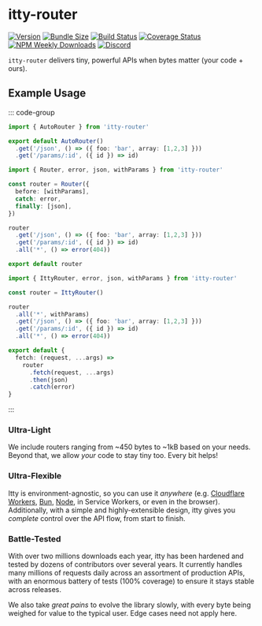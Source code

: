 # itty-router

[![Version](https://img.shields.io/npm/v/itty-router.svg?style=flat-square)](https://npmjs.com/package/itty-router)
[![Bundle Size](https://deno.bundlejs.com/?q=itty-router/Router&badge&badge-style=flat-square)](https://deno.bundlejs.com/?q=itty-router/Router)
[![Build Status](https://img.shields.io/github/actions/workflow/status/kwhitley/itty-router/verify.yml?branch=v4.x&style=flat-square)](https://github.com/kwhitley/itty-router/actions/workflows/verify.yml)
[![Coverage Status](https://img.shields.io/coveralls/github/kwhitley/itty-router/v4.x?style=flat-square)](https://coveralls.io/github/kwhitley/itty-router?branch=v4.x)
[![NPM Weekly Downloads](https://img.shields.io/npm/dw/itty-router?style=flat-square)](https://npmjs.com/package/itty-router)
[![Discord](https://img.shields.io/discord/832353585802903572?label=Discord&logo=Discord&style=flat-square&logoColor=fff)](https://discord.gg/53vyrZAu9u)

`itty-router` delivers tiny, powerful APIs when bytes matter (your code + ours).

## Example Usage

::: code-group

```ts [AutoRouter (1kB)]
import { AutoRouter } from 'itty-router'

export default AutoRouter()
  .get('/json', () => ({ foo: 'bar', array: [1,2,3] }))
  .get('/params/:id', ({ id }) => id)
```

```ts [Router (550 bytes)]
import { Router, error, json, withParams } from 'itty-router'

const router = Router({
  before: [withParams],
  catch: error,
  finally: [json],
})

router
  .get('/json', () => ({ foo: 'bar', array: [1,2,3] }))
  .get('/params/:id', ({ id }) => id)
  .all('*', () => error(404))

export default router
```


```ts [IttyRouter (460 bytes)]
import { IttyRouter, error, json, withParams } from 'itty-router'

const router = IttyRouter()

router
  .all('*', withParams)
  .get('/json', () => ({ foo: 'bar', array: [1,2,3] }))
  .get('/params/:id', ({ id }) => id)
  .all('*', () => error(404))

export default {
  fetch: (request, ...args) => 
    router
      .fetch(request, ...args)
      .then(json)
      .catch(error)
}
```

:::

### Ultra-Light
We include routers ranging from ~450 bytes to ~1kB based on your needs.  Beyond that, we allow _your_ code to stay tiny too.  Every bit helps!

### Ultra-Flexible
Itty is environment-agnostic, so you can use it _anywhere_ (e.g. [Cloudflare Workers](/itty-router/runtimes/cloudflare-workers), [Bun](/itty-router/runtimes/bun), [Node](/itty-router/runtimes/node), in Service Workers, or even in the browser). Additionally, with a simple and highly-extensible design, itty gives you *complete* control over the API flow, from start to finish.

### Battle-Tested
With over two millions downloads each year, itty has been hardened and tested by dozens of contributors over several years. It currently handles many millions of requests daily across an assortment of production APIs, with an enormous battery of tests (100% coverage) to ensure it stays stable across releases.

We also take *great pains* to evolve the library slowly, with every byte being weighed for value to the typical user.  Edge cases need not apply here.
